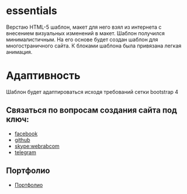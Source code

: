# essentials

Верстаю HTML-5 шаблон, макет для него взял из интернета с внесением визуальных изменений в макет. Шаблон получился минималистичным. На его основе будет создан шаблон для многостраничного сайта.
К блоками шаблона была привязана легкая анимация.

# Адаптивность

Шаблон будет адаптироваться исходя требований сетки bootstrap 4

## Связаться по вопросам создания сайта под ключ:

- [facebook](https://www.facebook.com/frontendercode)
- [github](https://github.com/frontend-coder)
- [skype:webrabcom](href="skype:webrabcom")
- [telegram](https://t.me/frontendcoder)

## Портфолио

- [Портфолио](https://frontend-coder.github.io)

